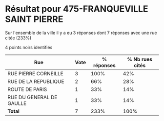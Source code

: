 # Résultat pour 475-FRANQUEVILLE SAINT PIERRE

Sur l'ensemble de la ville il y a eu 3 réponses dont 7 réponses avec une rue citée (233%)

4 points noirs identifiés

| Rue | Vote | % réponses | % Nb rues cités|
|-----|------|------------|----------------|
| RUE PIERRE CORNEILLE | 3 | 100% | 42%|
| RUE DE LA REPUBLIQUE | 2 | 66% | 28%|
| ROUTE DE PARIS | 1 | 33% | 14%|
| RUE DU GENERAL DE GAULLE | 1 | 33% | 14%|
| **Total** | 7 | 233% | 100%|
